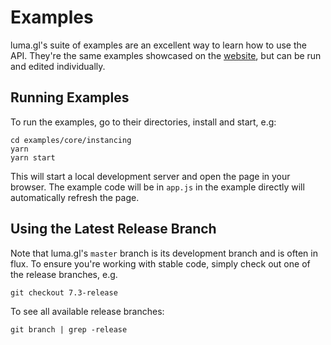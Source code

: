# Examples

luma.gl's suite of examples are an excellent way to learn how to use the API. They're the same examples showcased on the [website](http://uber.github.io/luma.gl/#/examples/overview), but can be run and edited individually.

## Running Examples

To run the examples, go to their directories, install and start, e.g:

```
cd examples/core/instancing
yarn
yarn start
```

This will start a local development server and open the page in your browser. The example code will be in `app.js` in the example directly will automatically refresh the page.

## Using the Latest Release Branch

Note that luma.gl's `master` branch is its development branch and is often in flux. To ensure you're working with stable code, simply check out one of the release branches, e.g.

`git checkout 7.3-release`

To see all available release branches:

```
git branch | grep -release
```
